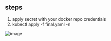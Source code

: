 ## steps 
1. apply secret with your docker repo credentials
2. kubectl apply -f final.yaml -n <namespace>

![image](https://user-images.githubusercontent.com/86567992/177489589-3071afb9-f5d9-4b1f-bec2-f695ddd20ab7.png)

